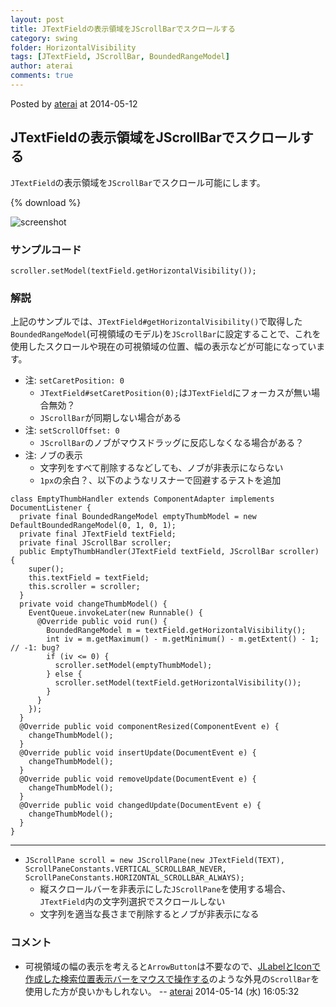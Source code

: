 ```yaml
---
layout: post
title: JTextFieldの表示領域をJScrollBarでスクロールする
category: swing
folder: HorizontalVisibility
tags: [JTextField, JScrollBar, BoundedRangeModel]
author: aterai
comments: true
---
```


Posted by [aterai](http://terai.xrea.jp/aterai.html) at 2014-05-12

## JTextFieldの表示領域をJScrollBarでスクロールする
`JTextField`の表示領域を`JScrollBar`でスクロール可能にします。

{% download %}

![screenshot](https://lh3.googleusercontent.com/-cOeCI-IblNs/U2-HtWna-xI/AAAAAAAACFI/z53K4Pkgpfo/s800/HorizontalVisibility.png)

### サンプルコード
<pre class="prettyprint"><code>scroller.setModel(textField.getHorizontalVisibility());
</code></pre>

### 解説
上記のサンプルでは、`JTextField#getHorizontalVisibility()`で取得した`BoundedRangeModel`(可視領域のモデル)を`JScrollBar`に設定することで、これを使用したスクロールや現在の可視領域の位置、幅の表示などが可能になっています。

- 注: `setCaretPosition: 0`
    - `JTextField#setCaretPosition(0);`は`JTextField`にフォーカスが無い場合無効？
    - `JScrollBar`が同期しない場合がある
- 注: `setScrollOffset: 0`
    - `JScrollBar`のノブがマウスドラッグに反応しなくなる場合がある？
- 注: ノブの表示
    - 文字列をすべて削除するなどしても、ノブが非表示にならない
    - `1px`の余白？、以下のようなリスナーで回避するテストを追加

<!-- dummy comment line for breaking list -->

<pre class="prettyprint"><code>class EmptyThumbHandler extends ComponentAdapter implements DocumentListener {
  private final BoundedRangeModel emptyThumbModel = new DefaultBoundedRangeModel(0, 1, 0, 1);
  private final JTextField textField;
  private final JScrollBar scroller;
  public EmptyThumbHandler(JTextField textField, JScrollBar scroller) {
    super();
    this.textField = textField;
    this.scroller = scroller;
  }
  private void changeThumbModel() {
    EventQueue.invokeLater(new Runnable() {
      @Override public void run() {
        BoundedRangeModel m = textField.getHorizontalVisibility();
        int iv = m.getMaximum() - m.getMinimum() - m.getExtent() - 1; // -1: bug?
        if (iv &lt;= 0) {
          scroller.setModel(emptyThumbModel);
        } else {
          scroller.setModel(textField.getHorizontalVisibility());
        }
      }
    });
  }
  @Override public void componentResized(ComponentEvent e) {
    changeThumbModel();
  }
  @Override public void insertUpdate(DocumentEvent e) {
    changeThumbModel();
  }
  @Override public void removeUpdate(DocumentEvent e) {
    changeThumbModel();
  }
  @Override public void changedUpdate(DocumentEvent e) {
    changeThumbModel();
  }
}
</code></pre>

- - - -
- `JScrollPane scroll = new JScrollPane(new JTextField(TEXT), ScrollPaneConstants.VERTICAL_SCROLLBAR_NEVER, ScrollPaneConstants.HORIZONTAL_SCROLLBAR_ALWAYS);`
    - 縦スクロールバーを非表示にした`JScrollPane`を使用する場合、`JTextField`内の文字列選択でスクロールしない
    - 文字列を適当な長さまで削除するとノブが非表示になる

<!-- dummy comment line for breaking list -->

### コメント
- 可視領域の幅の表示を考えると`ArrowButton`は不要なので、[JLabelとIconで作成した検索位置表示バーをマウスで操作する](http://terai.xrea.jp/Swing/BoundedRangeModel.html)のような外見の`ScrollBar`を使用した方が良いかもしれない。 -- [aterai](http://terai.xrea.jp/aterai.html) 2014-05-14 (水) 16:05:32

<!-- dummy comment line for breaking list -->

